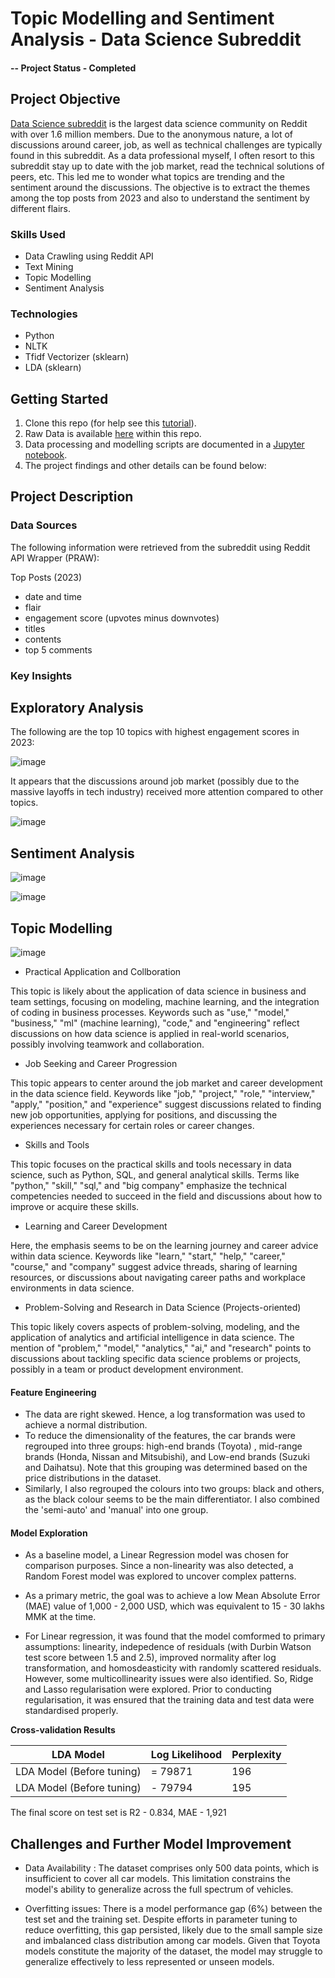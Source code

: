 # Topic Modelling and Sentiment Analysis - Data Science Subreddit

#### -- Project Status - Completed

## Project Objective

[Data Science subreddit](https://www.reddit.com/r/datascience/) is the largest data science community on Reddit with over 1.6 million members. Due to the anonymous nature, a lot of discussions around career, job, as well as technical challenges are typically found in this subreddit. As a data professional myself, I often resort to this subreddit stay up to date with the job market, read the technical solutions of peers, etc. This led me to wonder what topics are trending and the sentiment around the discussions. The objective is to extract the themes among the top posts from 2023 and also to understand the sentiment by different flairs. 

### Skills Used
* Data Crawling using Reddit API
* Text Mining
* Topic Modelling
* Sentiment Analysis

### Technologies
* Python
* NLTK
* Tfidf Vectorizer (sklearn)
* LDA (sklearn) 

## Getting Started

1. Clone this repo (for help see this [tutorial](https://help.github.com/articles/cloning-a-repository/)).
2. Raw Data is available [here](https://github.com/khinydnlin/car_auction_price_predictions/blob/main/dataset.csv) within this repo.   
3. Data processing and modelling scripts are documented in a [Jupyter notebook](https://github.com/khinydnlin/car_auction_price_predictions/blob/main/Car%20Auction%20Price%20Predictions.ipynb).
4. The project findings and other details can be found below:

## Project Description

### Data Sources

The following information were retrieved from the subreddit using Reddit API Wrapper (PRAW):

Top Posts (2023)
- date and time
- flair
- engagement score (upvotes minus downvotes)
- titles
- contents
- top 5 comments

### Key Insights

## Exploratory Analysis

The following are the top 10 topics with highest engagement scores in 2023:

![image](https://github.com/khinydnlin/topic_modelling_ds_subreddit/assets/145341635/80a1fa41-bc95-4136-848d-342be8365417)

It appears that the discussions around job market (possibly due to the massive layoffs in tech industry) received more attention compared to other topics. 

![image](https://github.com/khinydnlin/topic_modelling_ds_subreddit/assets/145341635/3a42e7c6-c2f8-433e-b4bc-158a259f8385)

## Sentiment Analysis

![image](https://github.com/khinydnlin/topic_modelling_ds_subreddit/assets/145341635/4ee9e69c-271e-4a27-aa1a-5802d43d3ca7)



![image](https://github.com/khinydnlin/topic_modelling_ds_subreddit/assets/145341635/34dd8506-607e-41b7-b412-186a4e4040e5)


## Topic Modelling


![image](https://github.com/khinydnlin/topic_modelling_ds_subreddit/assets/145341635/990c8dbe-6b44-43a2-9ade-9a2a8ce32f8e)



- Practical Application and Collboration

This topic is likely about the application of data science in business and team settings, focusing on modeling, machine learning, and the integration of coding in business processes. Keywords such as "use," "model," "business," "ml" (machine learning), "code," and "engineering" reflect discussions on how data science is applied in real-world scenarios, possibly involving teamwork and collaboration.

- Job Seeking and Career Progression
  
This topic appears to center around the job market and career development in the data science field. Keywords like "job," "project," "role," "interview," "apply," "position," and "experience" suggest discussions related to finding new job opportunities, applying for positions, and discussing the experiences necessary for certain roles or career changes.

- Skills and Tools

This topic focuses on the practical skills and tools necessary in data science, such as Python, SQL, and general analytical skills. Terms like "python," "skill," "sql," and "big company" emphasize the technical competencies needed to succeed in the field and discussions about how to improve or acquire these skills.

- Learning and Career Development

Here, the emphasis seems to be on the learning journey and career advice within data science. Keywords like "learn," "start," "help," "career," "course," and "company" suggest advice threads, sharing of learning resources, or discussions about navigating career paths and workplace environments in data science.

- Problem-Solving and Research in Data Science (Projects-oriented)

This topic likely covers aspects of problem-solving, modeling, and the application of analytics and artificial intelligence in data science. The mention of "problem," "model," "analytics," "ai," and "research" points to discussions about tackling specific data science problems or projects, possibly in a team or product development environment.


#### Feature Engineering

- The data are right skewed. Hence, a log transformation was used to achieve a normal distribution.
- To reduce the dimensionality of the features, the car brands were regrouped into three groups: high-end brands (Toyota) , mid-range brands (Honda, Nissan and Mitsubishi), and Low-end brands (Suzuki and Daihatsu). Note that this grouping was determined based on the price distributions in the dataset.
- Similarly, I also regrouped the colours into two groups: black and others, as the black colour seems to be the main differentiator. I also combined the 'semi-auto' and 'manual' into one group.

#### Model Exploration

- As a baseline model, a Linear Regression model was chosen for comparison purposes. Since a non-linearity was also detected, a Random Forest model was explored to uncover complex patterns.

- As a primary metric, the goal was to achieve a low Mean Absolute Error (MAE) value of 1,000 - 2,000 USD, which was equivalent to 15 - 30 lakhs MMK at the time.

- For Linear regression, it was found that the model comformed to primary assumptions: linearity, indepedence of residuals (with Durbin Watson test score between 1.5 and 2.5), improved normality after log transformation, and homosdeasticity with randomly scattered residuals. However, some multicollinearity issues were also identified. So, Ridge and Lasso regularisation were explored. Prior to conducting regularisation, it was ensured that the training data and test data were standardised properly.

**Cross-validation Results**

| LDA Model                 | Log Likelihood    |  Perplexity|
|---------------------------|-------------------|------------|
| LDA Model (Before tuning) | = 79871           | 196        |
| LDA Model (Before tuning) | - 79794           | 195        |


The final score on test set is R2 - 0.834, MAE - 1,921

## Challenges and Further Model Improvement

- Data Availability : The dataset comprises only 500 data points, which is insufficient to cover all car models. This limitation constrains the model's ability to generalize across the full spectrum of vehicles.

- Overfitting issues: There is a model performance gap (6%) between the test set and the training set. Despite efforts in parameter tuning to reduce overfitting, this gap persisted, likely due to the small sample size and imbalanced class distribution among car models. Given that Toyota models constitute the majority of the dataset, the model may struggle to generalize effectively to less represented or unseen models.























